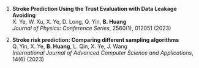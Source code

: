 1. **Stroke Prediction Using the Trust Evaluation with Data Leakage Avoiding**  
   X. Ye, W. Xu, X. Ye, D. Long, Q. Yin, **B. Huang**  
   *Journal of Physics: Conference Series*, 2560(1), 012051 (2023)

2. **Stroke risk prediction: Comparing different sampling algorithms**  
   Q. Yin, X. Ye, **B. Huang**, L. Qin, X. Ye, J. Wang  
   *International Journal of Advanced Computer Science and Applications*, 14(6) (2023)
